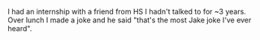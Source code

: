 I had an internship with a friend from HS I hadn't talked to for ~3 years. Over lunch I made a joke and he said "that's the most Jake joke I've ever heard".

